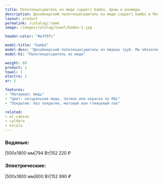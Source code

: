 ```yaml
---
title: Полотенцесушитель из меди copperi bambu. Цены и размеры.
description: Дизайнерский полотенцесушитель из меди copperi bambu в Москве по цене производителя.
layout: product
permalink: /catalog/:name
image: /images/catalog/towel/bambu-1.jpg

header-color: "#e3f0fc"

model-title: "bambú"
model-desc: "Дизайнерский полотенцесушитель из медных труб. Мы обязательно когда-нибудь придумаем крутое описание для этой модели, но сейчас совсем не до того. Посмотрите пока на картинки, всё и так понятно. А если не понятно, позвоните нам и мы всё расскажем. Или напишите, если не любите звонить."
model-h1: "Полотенцесушитель из меди"

weight: 60
product: 1
towel: 1
electro: 1
ar: 1

features:
- "Материал: медь"
- "Цвет: натуральная медь, патина или окраска по RAL"
- "Покрытие: без покрытия, матовый или глянцевый лак"

related:
- el-camino
- caldera
- escala
---
```

### Водяные:

|500x1800 мм|794 Вт|152 220 ₽

### Электрические:

|500x1800 мм|600 Вт|152 990 ₽